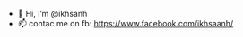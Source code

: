 - 👋 Hi, I’m @ikhsanh
- 📫 contac me on fb: https://www.facebook.com/ikhsaanh/

<!---
ikhsanh/ikhsanh is a ✨ special ✨ repository because its `README.md` (this file) appears on your GitHub profile.
You can click the Preview link to take a look at your changes.
--->
